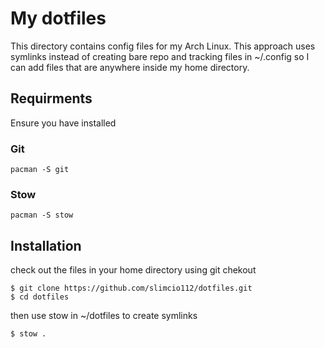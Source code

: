 # My dotfiles

This directory contains config files for my Arch Linux. This approach uses symlinks instead of creating bare repo and tracking files in ~/.config so I can add files that are anywhere inside my home directory.

## Requirments

Ensure you have installed

### Git

```
pacman -S git
```

### Stow

```
pacman -S stow
```

## Installation

check out the files in your home directory using git chekout

```
$ git clone https://github.com/slimcio112/dotfiles.git
$ cd dotfiles
```

then use stow in ~/dotfiles to create symlinks

```
$ stow .
```
